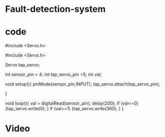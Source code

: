 # Fault-detection-system
# code
#include <Servo.h>

#include <Servo.h>

Servo tap_servo;

int sensor_pin = 4;
int tap_servo_pin =5;
int val;

void setup(){
  pinMode(sensor_pin,INPUT);
  tap_servo.attach(tap_servo_pin);
  
}

void loop(){
  val = digitalRead(sensor_pin);
  delay(200);
  if (val==0)
  {tap_servo.write(0);
  }
  if (val==1)
  {tap_servo.write(360);
    }
}
# Video

